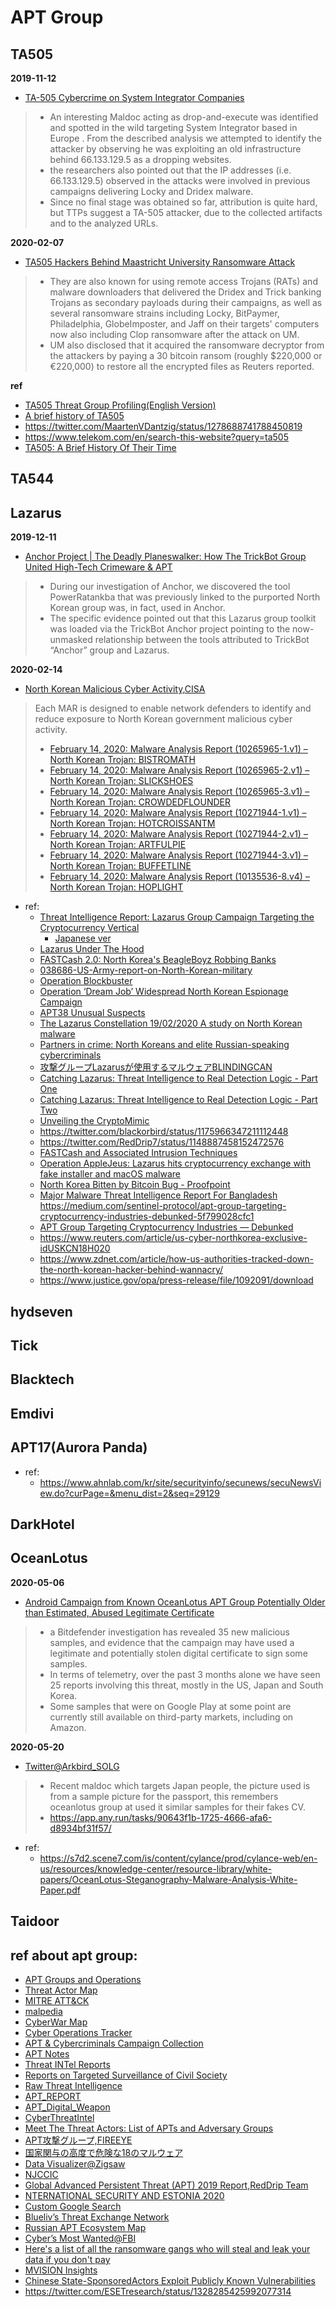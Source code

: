 # APT Group

## TA505
**2019-11-12**
- [TA-505 Cybercrime on System Integrator Companies](https://marcoramilli.com/2019/11/12/ta-505-cybercrime-on-system-integrator-companies/?utm_source=twitter&utm_medium=social&utm_campaign=ReviveOldPost)
> - An interesting Maldoc acting as drop-and-execute was identified and spotted in the wild targeting System Integrator based in Europe . From the described analysis we attempted to identify the attacker by observing he was exploiting an old infrastructure behind 66.133.129.5 as a dropping websites.<br>
> - the researchers also pointed out that the IP addresses (i.e. 66.133.129.5) observed in the attacks were involved in previous campaigns delivering Locky and Dridex malware.
> - Since no final stage was obtained so far, attribution is quite hard, but TTPs suggest a TA-505 attacker, due to the collected artifacts and to the analyzed URLs.

**2020-02-07**
- [TA505 Hackers Behind Maastricht University Ransomware Attack](https://www.bleepingcomputer.com/news/security/ta505-hackers-behind-maastricht-university-ransomware-attack/)
> - They are also known for using remote access Trojans (RATs) and malware downloaders that delivered the Dridex and Trick banking Trojans as secondary payloads during their campaigns, as well as several ransomware strains including Locky, BitPaymer, Philadelphia, GlobeImposter, and Jaff on their targets' computers now also including Clop ransomware after the attack on UM.
> - UM also disclosed that it acquired the ransomware decryptor from the attackers by paying a 30 bitcoin ransom (roughly $220,000 or €220,000) to restore all the encrypted files as Reuters reported.

**ref**
- [TA505 Threat Group Profiling(English Version) ](https://www.fsec.or.kr/user/bbs/fsec/163/344/bbsDataView/1382.do?page=1&column=&search=&searchSDate=&searchEDate=&bbsDataCategory=)<br>
- [A brief history of TA505](https://blog.intel471.com/2020/05/21/a-brief-history-of-ta505/)
- https://twitter.com/MaartenVDantzig/status/1278688741788450819
- https://www.telekom.com/en/search-this-website?query=ta505
- [TA505: A Brief History Of Their Time](https://blog.fox-it.com/2020/11/16/ta505-a-brief-history-of-their-time/)

## TA544

## Lazarus
**2019-12-11**
- [Anchor Project | The Deadly Planeswalker: How The TrickBot Group United High-Tech Crimeware & APT](https://labs.sentinelone.com/the-deadly-planeswalker-how-the-trickbot-group-united-high-tech-crimeware-apt/)
> - During our investigation of Anchor, we discovered the tool PowerRatankba that was previously linked to the purported North Korean group was, in fact, used in Anchor.
> - The specific evidence pointed out that this Lazarus group toolkit was loaded via the TrickBot Anchor project pointing to the now-unmasked relationship between the tools attributed to TrickBot “Anchor” group and Lazarus.

**2020-02-14**
- [North Korean Malicious Cyber Activity,CISA](https://www.us-cert.gov/northkorea)
> Each MAR is designed to enable network defenders to identify and reduce exposure to North Korean government malicious cyber activity.<br>
> - [February 14, 2020: Malware Analysis Report (10265965-1.v1) – North Korean Trojan: BISTROMATH](https://www.us-cert.gov/ncas/analysis-reports/ar20-045a)<br>
> - [February 14, 2020: Malware Analysis Report (10265965-2.v1) – North Korean Trojan: SLICKSHOES](https://www.us-cert.gov/ncas/analysis-reports/AR20-045B)<br>
> - [February 14, 2020: Malware Analysis Report (10265965-3.v1) – North Korean Trojan: CROWDEDFLOUNDER](https://www.us-cert.gov/ncas/analysis-reports/AR20-045C)<br>
> - [February 14, 2020: Malware Analysis Report (10271944-1.v1) – North Korean Trojan: HOTCROISSANTM](https://www.us-cert.gov/ncas/analysis-reports/AR20-045D)<br>
> - [February 14, 2020: Malware Analysis Report (10271944-2.v1) – North Korean Trojan: ARTFULPIE](https://www.us-cert.gov/ncas/analysis-reports/AR20-045E)<br>
> - [February 14, 2020: Malware Analysis Report (10271944-3.v1) – North Korean Trojan: BUFFETLINE](https://www.us-cert.gov/ncas/analysis-reports/ar20-045f)<br>
> - [February 14, 2020: Malware Analysis Report (10135536-8.v4) – North Korean Trojan: HOPLIGHT](https://www.us-cert.gov/ncas/analysis-reports/ar20-045g)<br>

- ref:
  - [Threat Intelligence Report: Lazarus Group Campaign Targeting the Cryptocurrency Vertical](https://labs.f-secure.com/publications/ti-report-lazarus-group-cryptocurrency-vertical)
    - [Japanese ver](https://www.f-secure.com/jp-ja/press/p/20200826-lazarus-group-jp)
  - [Lazarus Under The Hood](https://media.kasperskycontenthub.com/wp-content/uploads/sites/43/2018/03/07180244/Lazarus_Under_The_Hood_PDF_final.pdf)
  - [FASTCash 2.0: North Korea's BeagleBoyz Robbing Banks](https://us-cert.cisa.gov/ncas/alerts/aa20-239a)
  - [038686-US-Army-report-on-North-Korean-military](http://www.documentcloud.org/documents/7038686-US-Army-report-on-North-Korean-military.html)
  - [Operation Blockbuster](https://operationblockbuster.com/)
  - [Operation ‘Dream Job’ Widespread North Korean Espionage Campaign](https://www.clearskysec.com/operation-dream-job/)
  - [APT38 Unusual Suspects](https://content.fireeye.com/apt/rpt-apt38)
  - [The Lazarus Constellation 19/02/2020 A study on North Korean malware](https://blog.lexfo.fr/ressources/Lexfo-WhitePaper-The_Lazarus_Constellation.pdf)
  - [Partners in crime: North Koreans and elite Russian-speaking cybercriminals](https://public.intel471.com/blog/partners-in-crime-north-koreans-and-elite-russian-speaking-cybercriminals/)
  - [攻撃グループLazarusが使用するマルウェアBLINDINGCAN](https://blogs.jpcert.or.jp/ja/2020/09/BLINDINGCAN.html)
  - [Catching Lazarus: Threat Intelligence to Real Detection Logic - Part One](https://labs.f-secure.com/blog/catching-lazarus-threat-intelligence-to-real-detection-logic/)
  - [Catching Lazarus: Threat Intelligence to Real Detection Logic - Part Two](https://labs.f-secure.com/blog/catching-lazarus-threat-intelligence-to-real-detection-logic-part-two/)
  - [Unveiling the CryptoMimic](https://vblocalhost.com/conference/presentations/unveiling-the-cryptomimic/)
  - https://twitter.com/blackorbird/status/1175966347211112448
  - https://twitter.com/RedDrip7/status/1148887458152472576
  - [FASTCash and Associated Intrusion Techniques](https://norfolkinfosec.com/wp-content/uploads/2020/08/Perlow_BH_2020_FASTCash_paper.pdf)
  - [Operation AppleJeus: Lazarus hits cryptocurrency exchange with fake installer and macOS malware](https://securelist.com/operation-applejeus/87553/)
  - [North Korea Bitten by Bitcoin Bug - Proofpoint](https://www.proofpoint.com/sites/default/files/pfpt-us-wp-north-korea-bitten-by-bitcoin-bug.pdf)
  - [Major Malware Threat Intelligence Report For Bangladesh](http://www.bcc.gov.bd/sites/default/files/files/bcc.portal.gov.bd/publications/8e67d896_f690_49d1_90d9_a0b55a7664ce/2020-10-19-23-54-22a404348423f5944c152cf6165d6fb6.pdf)
  https://medium.com/sentinel-protocol/apt-group-targeting-cryptocurrency-industries-debunked-5f799028cfc1
  - [APT Group Targeting Cryptocurrency Industries — Debunked](https://medium.com/sentinel-protocol/apt-group-targeting-cryptocurrency-industries-debunked-5f799028cfc1)
  - https://www.reuters.com/article/us-cyber-northkorea-exclusive-idUSKCN18H020
  - https://www.zdnet.com/article/how-us-authorities-tracked-down-the-north-korean-hacker-behind-wannacry/
  - https://www.justice.gov/opa/press-release/file/1092091/download
## hydseven

## Tick

## Blacktech

## Emdivi

## APT17(Aurora Panda)
- ref:
  - https://www.ahnlab.com/kr/site/securityinfo/secunews/secuNewsView.do?curPage=&menu_dist=2&seq=29129

## DarkHotel

## OceanLotus
**2020-05-06**
- [Android Campaign from Known OceanLotus APT Group Potentially Older than Estimated, Abused Legitimate Certificate](https://labs.bitdefender.com/2020/05/android-campaign-from-known-oceanlotus-apt-group-potentially-older-than-estimated-abused-legitimate-certificate/)
> - a Bitdefender investigation has revealed 35 new malicious samples, and evidence that the campaign may have used a legitimate and potentially stolen digital certificate to sign some samples.
> - In terms of telemetry, over the past 3 months alone we have seen 25 reports involving this threat, mostly in the US, Japan and South Korea.
> - Some samples that were on Google Play at some point are currently still available on third-party markets, including on Amazon. 

**2020-05-20**
- [Twitter@Arkbird_SOLG](https://twitter.com/Arkbird_SOLG/status/1263105040643878914)
> - Recent maldoc which targets Japan people, the picture used is from a sample picture for the passport, this remembers oceanlotus group at used it similar samples for their fakes CV.
> - https://app.any.run/tasks/90643f1b-1725-4666-afa6-d8934bf31f57/
- ref:
  - https://s7d2.scene7.com/is/content/cylance/prod/cylance-web/en-us/resources/knowledge-center/resource-library/white-papers/OceanLotus-Steganography-Malware-Analysis-White-Paper.pdf
## Taidoor

## ref about apt group:
- [APT Groups and Operations ](https://docs.google.com/spreadsheets/u/2/d/1H9_xaxQHpWaa4O_Son4Gx0YOIzlcBWMsdvePFX68EKU/pubhtml)
- [Threat Actor Map](https://aptmap.netlify.com/#)
- [MITRE ATT&CK](https://attack.mitre.org/groups/)
- [malpedia](https://malpedia.caad.fkie.fraunhofer.de/)
- [CyberWar Map](https://embed.kumu.io/0b023bf1a971ba32510e86e8f1a38c38#apt-index)
- [Cyber Operations Tracker](https://www.cfr.org/interactive/cyber-operations)
- [APT & Cybercriminals Campaign Collection](https://github.com/CyberMonitor/APT_CyberCriminal_Campagin_Collections)
- [APT Notes](https://github.com/kbandla/APTnotes)
- [Threat INTel Reports](https://github.com/fdiskyou/threat-INTel)
- [Reports on Targeted Surveillance of Civil Society](https://securitywithoutborders.org/resources/targeted-surveillance-reports.html)
- [Raw Threat Intelligence](https://docs.google.com/document/d/1oYX3uN6KxIX_StzTH0s0yFNNoHDnV8VgmVqU5WoeErc/edit)
- [APT_REPORT](https://github.com/blackorbird/APT_REPORT)
- [APT_Digital_Weapon](https://github.com/RedDrip7/APT_Digital_Weapon)
- [CyberThreatIntel](https://github.com/StrangerealIntel/CyberThreatIntel)
- [Meet The Threat Actors: List of APTs and Adversary Groups](https://www.crowdstrike.com/blog/meet-the-adversaries/)
- [APT攻撃グループ,FIREEYE](https://www.fireeye.jp/current-threats/apt-groups.html)
- [国家関与の高度で危険な18のマルウェア](https://japan.zdnet.com/article/35139844/)
- [Data Visualizer@Zigsaw](https://jigsaw.google.com/the-current/disinformation/dataviz/)
- [NJCCIC](https://www.cyber.nj.gov/)
- [Global Advanced Persistent Threat (APT) 2019 Report,RedDrip Team](https://translate.google.com/translate?hl=en&sl=zh-CN&tl=en&u=https%3A%2F%2Fmp.weixin.qq.com%2Fs%2FkTUDbE22sSSm1PX5ToDtrw)
- [NTERNATIONAL SECURITY AND ESTONIA 2020](https://www.valisluureamet.ee/pdf/raport-2020-en.pdf)
- [Custom Google Search](https://cse.google.com/cse?cx=003248445720253387346:turlh5vi4xc)
- [Blueliv’s Threat Exchange Network](https://community.blueliv.com/#!/discover)
- [Russian APT Ecosystem Map](https://apt-ecosystem.com/russia/map/)
- [Cyber’s Most Wanted@FBI](https://www.fbi.gov/wanted/cyber)
- [Here's a list of all the ransomware gangs who will steal and leak your data if you don't pay](https://www.zdnet.com/article/heres-a-list-of-all-the-ransomware-gangs-who-will-steal-and-leak-your-data-if-you-dont-pay/)
- [MVISION Insights](https://www.mcafee.com/enterprise/en-us/lp/insights-preview.html)
- [Chinese State-SponsoredActors Exploit Publicly Known Vulnerabilities](https://media.defense.gov/2020/Oct/20/2002519884/-1/-1/0/CSA_CHINESE_EXPLOIT_VULNERABILITIES_UOO179811.PDF)
- https://twitter.com/ESETresearch/status/1328285425992077314
